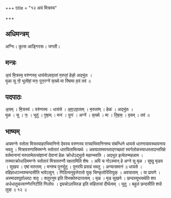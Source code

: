 +++
title = "१२ अयं मित्रस्य"

+++
## अधिमन्त्रम्
अग्निः। कुत्स आङ्गिरसः। जगती।

## मन्त्रः
अ॒यं मि॒त्रस्य॒ वरु॑णस्य॒ धाय॑सेऽवया॒तां म॒रुतां॒ हेळो॒ अद्भु॑तः ।  
मृ॒ळा सु नो॒ भूत्वे॑षां॒ मनः॒ पुन॒रग्ने॑ स॒ख्ये मा रि॑षामा व॒यं तव॑ ॥

## पदपाठः
अ॒यम् । मि॒त्रस्य॑ । वरु॑णस्य । धाय॑से । अ॒व॒ऽया॒ताम् । म॒रुता॑म् । हेळः॑ । अद्भु॑तः ।  
मृ॒ळ । सु । नः॒ । भूतु॑ । ए॒षा॒म् । मनः॑ । पुनः॑ । अग्ने॑ । स॒ख्ये । मा । रि॒षा॒म॒ । व॒यम् । तव॑ ॥

## भाष्यम्
अयमग्नेः स्तोता मित्रस्याहरभिमानिनो देवस्य वरुणस्य रात्र्याभिमानिनश्च संबन्धिने धायसे धारणायावस्थापनाय भवतु । मित्रावरुणाविममग्नेः स्तोतारं धारयितामित्यर्थः । अवयातामवस्ताद्गच्छतां स्वर्गलोकस्याधस्तादन्तरिक्षे वर्तमानानां मरुतामेतत्संज्ञानां देवानां हेळः क्रोधोऽद्भुतो महान्भवति । अद्भुत इत्येतन्महन्नाम । तस्मात्क्रोधादिममग्नेः स्तोतारं मित्रावरुणौ रक्षतामिति शेषः । अपि च नोऽस्मान् हे अग्ने सु मृळ । सुष्ठु मृडय । सुखय । एषां मरुताम् । मनश्च पुनर्भूतु । पुनरपि प्रसन्नं भवतु । अन्यत्समानं ॥ धायसे । वहिहाधाञ्भ्यश्चन्दसीति भावेऽसुन् । णिदित्यनुवृत्तेरातो युक् चिण्कृतोरितियुक् । अवयाताम् । या प्रापणे । अस्मादवपूर्वाल्लटः शतृ । शतुरनुम इति विभक्तेरुदात्तत्वम् । मृळ । मृड सुखने । छन्दस्युभयथेति शप अर्धधातुकत्वाण्णेरनिटीति णिलोपः । द्व्यचोऽतस्तिङ इति संहितायां दीर्घत्वम् । भूतु । बहुलं छन्दसीति शपो लुक् ॥ १२ ॥